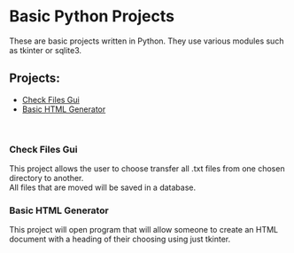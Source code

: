 # Basic Python Projects
These are basic projects written in Python. They use various modules such as tkinter or sqlite3.

<h2>Projects:</h2>
<ul>
  <li><a href="./filetransfer.py">Check Files Gui</a></li>
  <li><a href="./webpage_gui.py/">Basic HTML Generator</a></li>
</ul>
<br>
<h3>Check Files Gui</h3>
This project allows the user to choose transfer all .txt files from one chosen directory to another. <br>All files that are moved will be saved in a database.
<br>
<h3>Basic HTML Generator</h3>

This project will open program that will allow someone to create an HTML document with a heading of their choosing using just tkinter.

